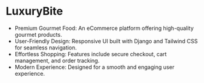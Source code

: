 # LuxuryBite
* Premium Gourmet Food: An eCommerce platform offering high-quality gourmet products.
* User-Friendly Design: Responsive UI built with Django and Tailwind CSS for seamless navigation.
* Effortless Shopping: Features include secure checkout, cart management, and order tracking.
* Modern Experience: Designed for a smooth and engaging user experience.
